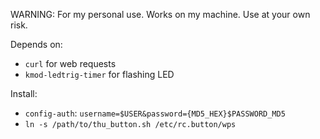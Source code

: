 WARNING: For my personal use. Works on my machine. Use at your own risk.

Depends on:

- `curl` for web requests
- `kmod-ledtrig-timer` for flashing LED


Install:

- `config-auth`: `username=$USER&password={MD5_HEX}$PASSWORD_MD5`
- `ln -s /path/to/thu_button.sh /etc/rc.button/wps`
